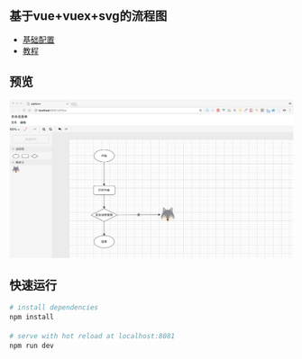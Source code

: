 ## 基于vue+vuex+svg的流程图

- [基础配置](./docs/基础配置.md)
- [教程](./docs/教程.md)

## 预览

![预览](/vueflow.png)

## 快速运行

``` bash
# install dependencies
npm install

# serve with hot reload at localhost:8081
npm run dev

```